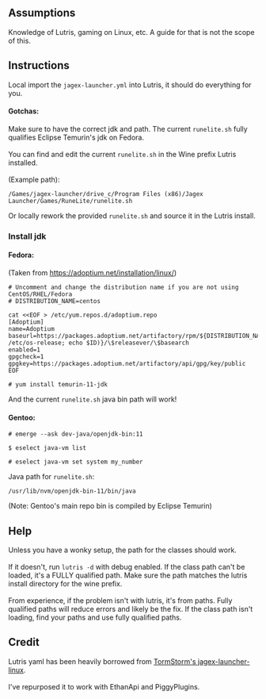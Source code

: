 ## Assumptions
Knowledge of Lutris, gaming on Linux, etc. A guide for that is not the scope of this.

## Instructions
Local import the <code>jagex-launcher.yml</code> into Lutris, it should do everything for you.
#### Gotchas:
Make sure to have the correct jdk and path. The current <code>runelite.sh</code> fully qualifies Eclipse Temurin's jdk on Fedora.<br><br>
You can find and edit the current <code>runelite.sh</code> in the Wine prefix Lutris installed.<br><br>
(Example path):
```
/Games/jagex-launcher/drive_c/Program Files (x86)/Jagex Launcher/Games/RuneLite/runelite.sh
```
Or locally rework the provided <code>runelite.sh</code> and source it in the Lutris install.
### Install jdk
#### Fedora:
(Taken from https://adoptium.net/installation/linux/)<br>
```
# Uncomment and change the distribution name if you are not using CentOS/RHEL/Fedora
# DISTRIBUTION_NAME=centos

cat <<EOF > /etc/yum.repos.d/adoptium.repo
[Adoptium]
name=Adoptium
baseurl=https://packages.adoptium.net/artifactory/rpm/${DISTRIBUTION_NAME:-$(. /etc/os-release; echo $ID)}/\$releasever/\$basearch
enabled=1
gpgcheck=1
gpgkey=https://packages.adoptium.net/artifactory/api/gpg/key/public
EOF
```
```
# yum install temurin-11-jdk
```
And the current <code>runelite.sh</code> java bin path will work!<br>
#### Gentoo:
```
# emerge --ask dev-java/openjdk-bin:11
```
```
$ eselect java-vm list
```
```
# eselect java-vm set system my_number
```
Java path for <code>runelite.sh</code>:
```
/usr/lib/nvm/openjdk-bin-11/bin/java
```
(Note: Gentoo's main repo bin is compiled by Eclipse Temurin)

## Help
Unless you have a wonky setup, the path for the classes should work.<br><br>
If it doesn't, run <code>lutris -d</code> with debug enabled. If the class path can't be loaded, it's a FULLY qualified path. Make sure the path matches the lutris install directory for the wine prefix.<br><br>
From experience, if the problem isn't with lutris, it's from paths. Fully qualified paths will reduce errors and likely be the fix. If the class path isn't loading, find your paths and use fully qualified paths.

## Credit
Lutris yaml has been heavily borrowed from [TormStorm's jagex-launcher-linux](https://github.com/TormStorm/jagex-launcher-linux).<br><br>
I've repurposed it to work with EthanApi and PiggyPlugins.
